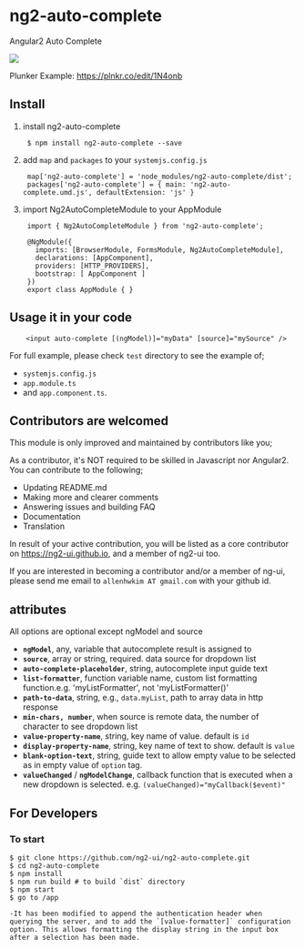 # ng2-auto-complete
Angular2 Auto Complete

<a href="https://ng2-ui.github.io/#/auto-complete">
  <img src="http://i.imgur.com/dAmheg0.png" />
</a>

Plunker Example: https://plnkr.co/edit/1N4onb


## Install

1. install ng2-auto-complete

        $ npm install ng2-auto-complete --save

2. add `map` and `packages` to your `systemjs.config.js`

        map['ng2-auto-complete'] = 'node_modules/ng2-auto-complete/dist';
        packages['ng2-auto-complete'] = { main: 'ng2-auto-complete.umd.js', defaultExtension: 'js' }

3. import Ng2AutoCompleteModule to your AppModule

        import { Ng2AutoCompleteModule } from 'ng2-auto-complete';

        @NgModule({
          imports: [BrowserModule, FormsModule, Ng2AutoCompleteModule],
          declarations: [AppComponent],
          providers: [HTTP_PROVIDERS],
          bootstrap: [ AppComponent ]
        })
        export class AppModule { }

## Usage it in your code

        <input auto-complete [(ngModel)]="myData" [source]="mySource" />

For full example, please check `test` directory to see the example of;

  - `systemjs.config.js`
  - `app.module.ts`
  -  and `app.component.ts`.

## Contributors are welcomed

This module is only improved and maintained by contributors like you;

As a contributor, it's NOT required to be skilled in Javascript nor Angular2.
You can contribute to the following;

  * Updating README.md
  * Making more and clearer comments
  * Answering issues and building FAQ
  * Documentation
  * Translation

In result of your active contribution, you will be listed as a core contributor
on https://ng2-ui.github.io, and a member of ng2-ui too.

If you are interested in becoming a contributor and/or a member of ng-ui,
please send me email to `allenhwkim AT gmail.com` with your github id.

## attributes
  All options are optional except ngModel and source

  * **`ngModel`**, any, variable that autocomplete result is assigned to
  * **`source`**, array or string, required. data source for dropdown list
  * **`auto-complete-placeholder`**,  string, autocomplete input guide text
  * **`list-formatter`**, function variable name, custom list formatting function.e.g. 'myListFormatter', not 'myListFormatter()'
  * **`path-to-data`**, string, e.g., `data.myList`, path to array data in http response
  * **`min-chars, number`**, when source is remote data, the number of character to see dropdown list
  * **`value-property-name`**, string, key name of value. default is `id`
  * **`display-property-name`**, string, key name of text to show. default is `value`
  * **`blank-option-text`**, string, guide text to allow empty value to be selected as in empty value of `option` tag.
  * **`valueChanged`** / **`ngModelChange`**, callback function that is executed when a new dropdown is selected.
     e.g. `(valueChanged)="myCallback($event)"`

## For Developers

### To start

    $ git clone https://github.com/ng2-ui/ng2-auto-complete.git
    $ cd ng2-auto-complete
    $ npm install
    $ npm run build # to build `dist` directory
    $ npm start
    $ go to /app

    -It has been modified to append the authentication header when querying the server, and to add the `[value-formatter]` configuration option. This allows formatting the display string in the input box after a selection has been made.

